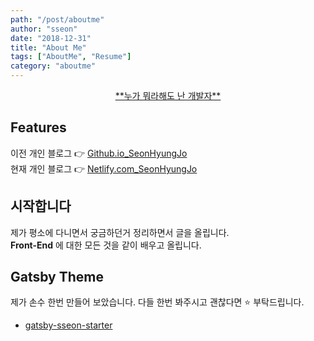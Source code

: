 ```yaml
---
path: "/post/aboutme"
author: "sseon"
date: "2018-12-31"
title: "About Me"
tags: ["AboutMe", "Resume"]
category: "aboutme"
---
```


<center>
    <a href="https://seonhyung.netlify.com"> **누가 뭐라해도 난 개발자** </a>
</center>

## Features

이전 개인 블로그 :point_right: [Github.io_SeonHyungJo](https://seonhyungjo.github.io/)
<br/>
현재 개인 블로그 :point_right: [Netlify.com_SeonHyungJo](https://seonhyung.netlify.com/)

## 시작합니다

제가 평소에 다니면서 궁금하던거 정리하면서 글을 올립니다. 
<br/>
**Front-End** 에 대한 모든 것을 같이 배우고 올립니다.

## Gatsby Theme

제가 손수 한번 만들어 보았습니다. 다들 한번 봐주시고 괜찮다면 :star: 부탁드립니다.

- [gatsby-sseon-starter](https://www.gatsbyjs.org/starters/SeonHyungJo/gatsby-sseon-starter/)